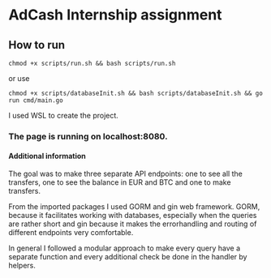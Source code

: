# AdCash Internship assignment

## How to run

` chmod +x scripts/run.sh && bash scripts/run.sh ` 

or use  

` chmod +x scripts/databaseInit.sh && bash scripts/databaseInit.sh && go run cmd/main.go ` 

I used WSL to create the project.

### The page is running on localhost:8080.

#### Additional information

The goal was to make three separate API endpoints: one to see all the transfers, one to see the balance in EUR and BTC and one to make transfers. 

From the imported packages I used GORM and gin web framework. GORM, because it facilitates working with databases, especially when the queries are rather short and gin because it makes the errorhandling and routing of different endpoints very comfortable.

In general I followed a modular approach to make every query have a separate function and every additional check be done in the handler by helpers.

